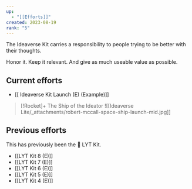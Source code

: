 ```yaml
---
up:
  - "[[Efforts]]"
created: 2023-08-19
rank: "5"
---
```


The Ideaverse Kit carries a responsibility to people trying to be better with their thoughts.

Honor it. Keep it relevant. And give as much useable value as possible.

## Current efforts
- [[ Ideaverse Kit Launch (E) (Example)]]

> [!Rocket]+ The Ship of the Ideator
> ![[Ideaverse Lite/_attachments/robert-mccall-space-ship-launch-mid.jpg]]
## Previous efforts
This has previously been the 🧰 LYT Kit.

- [[LYT Kit 8 (E)]]
- [[LYT Kit 7 (E)]]
- [[LYT Kit 6 (E)]]
- [[LYT Kit 5 (E)]]
- [[LYT Kit 4 (E)]]



